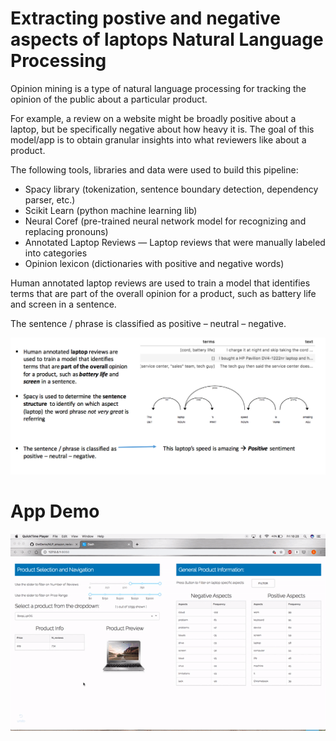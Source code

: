 # Extracting postive and negative aspects of laptops Natural Language Processing 

Opinion mining is a type of natural language processing for tracking the opinion of the public about a particular product.

For example, a review on a website might be broadly positive about a laptop, but be specifically negative about how heavy it is. The goal of this model/app is to obtain granular insights into what reviewers like about a product.

The following tools, libraries and data were used to build this pipeline:

- Spacy library (tokenization, sentence boundary detection, dependency parser, etc.)
- Scikit Learn (python machine learning lib)
- Neural Coref (pre-trained neural network model for recognizing and replacing pronouns)
- Annotated Laptop Reviews — Laptop reviews that were manually labeled into categories
- Opinion lexicon (dictionaries with positive and negative words)

Human annotated laptop reviews are used to train a model that identifies terms that are part of the overall opinion for a product, such as battery life and screen in a sentence.

The sentence / phrase is classified as positive – neutral – negative.


![](demo.png)



# App Demo

![](demo_app.gif)
